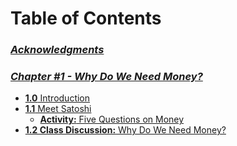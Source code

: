 # Table of Contents  


### _[Acknowledgments](https://github.com/MyFirstBitcoin/Bitcoin-Diploma-2024/blob/main/Web%20View/10.Cover-and-Acknowledgments.md#acknowledgments)_    
    
    
### _[Chapter #1 - Why Do We Need Money?](https://github.com/MyFirstBitcoin/Bitcoin-Diploma-2024/blob/main/Web%20View/12.Chapter-1.md#chapter-1)_    
- [**1.0** Introduction](https://github.com/MyFirstBitcoin/Bitcoin-Diploma-2024/blob/main/Web%20View/12.Chapter-1.md#10-introduction)          
- [**1.1** Meet Satoshi](https://github.com/MyFirstBitcoin/Bitcoin-Diploma-2024/blob/main/Web%20View/12.Chapter-1.md#11-meet-satoshi)          
  - [**Activity:** Five Questions on Money](https://github.com/MyFirstBitcoin/Bitcoin-Diploma-2024/blob/main/Web%20View/12.Chapter-1.md#activity-lets-start-the-chapter-by-answering-the-five-questions-below)        
- [**1.2 Class Discussion:** Why Do We Need Money?](https://github.com/MyFirstBitcoin/Bitcoin-Diploma-2024/blob/main/Web%20View/12.Chapter-1.md#12-class-discussion-why-do-we-need-money)        

<br/>
